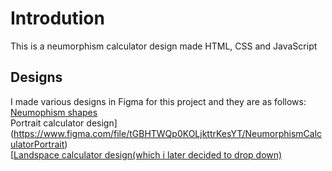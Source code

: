 # Introdution
This is a neumorphism calculator design made HTML, CSS and JavaScript

## Designs
I made various designs in Figma for this project and they are as follows:<br />
	[Neumophism shapes](https://www.figma.com/file/S5U9rJ9a1IkvZC0LTO7SXm/neumorphismShapes)<br />
	Portrait calculator design](https://www.figma.com/file/tGBHTWQp0KOLjkttrKesYT/NeumorphismCalculatorPortrait)<br />
	[[Landspace calculator design(which i later decided to drop down)](https://www.figma.com/file/tGBHTWQp0KOLjkttrKesYT/NeumorphismCalculatorPortrait)